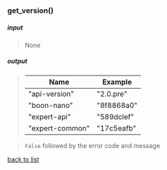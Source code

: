 ### get_version()

##### input
>None

##### output
>| **Name** | **Example** |
>| -- | -----|
>| "api-version" | "2.0.pre" |
>| "boon-nano" | "8f8868a0" |
>| "expert-api" | "589dclef" |
>| "expert-common" | "17c5eafb" |   

> `False` followed by the error code and message

[back to list](../Index.md)
